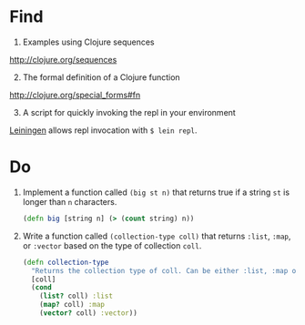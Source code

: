 # Find

1. Examples using Clojure sequences

  http://clojure.org/sequences

2. The formal definition of a Clojure function

  http://clojure.org/special_forms#fn

3. A script for quickly invoking the repl in your environment

  [Leiningen](http://leiningen.org/) allows repl invocation with `$ lein repl`.

# Do

1. Implement a function called `(big st n)` that returns true if a string `st`
   is longer than `n` characters.

    ```Clojure
    (defn big [string n] (> (count string) n))
    ```

2. Write a function called `(collection-type coll)` that returns `:list`, `:map`,
   or `:vector` based on the type of collection `coll`.

    ```Clojure
    (defn collection-type
      "Returns the collection type of coll. Can be either :list, :map or :vector."
      [coll]
      (cond
        (list? coll) :list
        (map? coll) :map
        (vector? coll) :vector))
    ```
